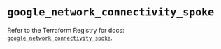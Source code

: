 # `google_network_connectivity_spoke`

Refer to the Terraform Registry for docs: [`google_network_connectivity_spoke`](https://registry.terraform.io/providers/hashicorp/google/6.43.0/docs/resources/network_connectivity_spoke).
